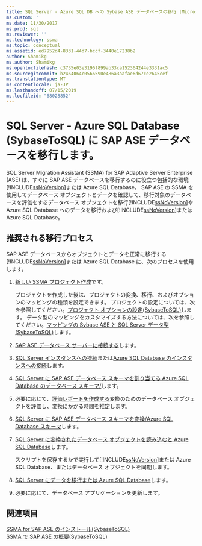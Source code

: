 ```yaml
---
title: SQL Server - Azure SQL DB への Sybase ASE データベースの移行 |Microsoft Docs
ms.custom: ''
ms.date: 11/30/2017
ms.prod: sql
ms.reviewer: ''
ms.technology: ssma
ms.topic: conceptual
ms.assetid: ed7952d4-8331-44d7-bccf-3440e17238b2
author: Shamikg
ms.author: Shamikg
ms.openlocfilehash: c3735e03e3196f899ab33ca152364244e3331ac5
ms.sourcegitcommit: b2464064c0566590e486a3aafae6d67ce2645cef
ms.translationtype: MT
ms.contentlocale: ja-JP
ms.lasthandoff: 07/15/2019
ms.locfileid: "68028852"
---
```

# <a name="migrating-sap-ase-databases-to-sql-server---azure-sql-database-sybasetosql"></a>SQL Server - Azure SQL Database (SybaseToSQL) に SAP ASE データベースを移行します。
SQL Server Migration Assistant (SSMA) for SAP Adaptive Server Enterprise (ASE) は、すぐに SAP ASE データベースを移行するのに役立つ包括的な環境[!INCLUDE[ssNoVersion](../../includes/ssnoversion-md.md)]または Azure SQL Database。 SAP ASE の SSMA を使用してデータベース オブジェクトとデータを確認して、移行対象のデータベースを評価をするデータベース オブジェクトを移行[!INCLUDE[ssNoVersion](../../includes/ssnoversion-md.md)]や Azure SQL Database へのデータを移行および[!INCLUDE[ssNoVersion](../../includes/ssnoversion-md.md)]または Azure SQL Database。  
  
## <a name="recommended-migration-process"></a>推奨される移行プロセス  
SAP ASE データベースからオブジェクトとデータを正常に移行する[!INCLUDE[ssNoVersion](../../includes/ssnoversion-md.md)]または Azure SQL Database に、次のプロセスを使用します。  
  
1.  [新しい SSMA プロジェクト作成](working-with-ssma-projects-sybasetosql.md)です。  
  
    プロジェクトを作成した後は、プロジェクトの変換、移行、およびオプションのマッピングの種類を設定できます。 プロジェクトの設定については、次を参照してください。[プロジェクト オプションの設定&#40;SybaseToSQL&#41;](../../ssma/sybase/setting-project-options-sybasetosql.md)します。 データ型のマッピングをカスタマイズする方法については、次を参照してください。[マッピングの Sybase ASE と SQL Server データ型&#40;SybaseToSQL&#41;](../../ssma/sybase/mapping-sybase-ase-and-sql-server-data-types-sybasetosql.md)します。  
  
2.  [SAP ASE データベース サーバーに接続する](connecting-to-sybase-ase-sybasetosql.md)します。  
  
3.  [SQL Server インスタンスへの接続](connecting-to-sql-server-sybasetosql.md)または[Azure SQL Database のインスタンスへの接続](connecting-to-azure-sql-db-sybasetosql.md)します。  
  
4.  [SQL Server に SAP ASE データベース スキーマを割り当てる Azure SQL Database のデータベース スキーマ/](https://msdn.microsoft.com/2c927003-c49d-4fe1-8e3e-5b2899166268)します。  
  
5.  必要に応じて、[評価レポートを作成する](assessing-sybase-ase-database-objects-for-conversion-sybasetosql.md)変換のためのデータベース オブジェクトを評価し、変換にかかる時間を推定します。  
  
6.  [SQL Server に SAP ASE データベース スキーマを変換/Azure SQL Database スキーマ](https://msdn.microsoft.com/509cb65d-2f54-427a-83d7-37919cc4e3e3)します。  
  
7.  [SQL Server に変換されたデータベース オブジェクトを読み込むと Azure SQL Database](https://msdn.microsoft.com/4c59256f-99a8-4351-9559-a455813dbd06)します。  
  
    スクリプトを保存するかで実行して[!INCLUDE[ssNoVersion](../../includes/ssnoversion-md.md)]または Azure SQL Database、またはデータベース オブジェクトを同期します。  
  
8.  [SQL Server にデータを移行または Azure SQL Database](https://msdn.microsoft.com/54a39f5e-9250-4387-a3ae-eae47c799811)します。  
  
9. 必要に応じて、データベース アプリケーションを更新します。  
  
## <a name="see-also"></a>関連項目  
[SSMA for SAP ASE のインストール&#40;SybaseToSQL&#41;](../../ssma/sybase/installing-ssma-for-sybase-sybasetosql.md)  
[SSMA で SAP ASE の概要&#40;SybaseToSQL&#41;](../../ssma/sybase/getting-started-with-ssma-for-sybase-sybasetosql.md)  
  
